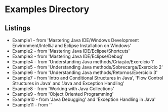 # Examples Directory

## Listings

* Example1 - from 'Mastering Java IDE/Windows Development Environment/IntelliJ and Eclipse Installation on Windows'
* Example2 - from 'Mastering Java IDE/Eclipse/Shortcuts'
* Example3 - from 'Mastering Java IDE/Eclipse/Debug'
* Example4 - from 'Understanding Java methods/Criação/Exercício 1'
* Example5 - from 'Understanding Java methods/Sobrecarga/Exercício 2'
* Example6 - from 'Understanding Java methods/Retornos/Exercício 3'
* Example7 - from 'Intro and Conditional Structures in Java', 'Flow Control Structures in Java' and 'Java and Exception Handling'
* Example8 - from 'Working with Java Collections'
* Example9 - from 'Object Oriented Programming'
* Example10 - from 'Java Debugging' and 'Exception Handling in Java'
* Example11 - from ''
